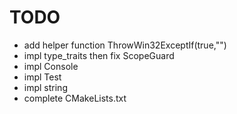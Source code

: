 # TODO

- add helper function ThrowWin32ExceptIf(true,"")
- impl type_traits then fix ScopeGuard
- impl Console
- impl Test
- impl string
- complete CMakeLists.txt
